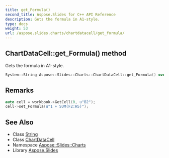 ```yaml
---
title: get_Formula()
second_title: Aspose.Slides for C++ API Reference
description: Gets the formula in A1-style.
type: docs
weight: 53
url: /aspose.slides.charts/chartdatacell/get_formula/
---
```

## ChartDataCell::get_Formula() method


Gets the formula in A1-style.

```cpp
System::String Aspose::Slides::Charts::ChartDataCell::get_Formula() override
```

## Remarks



```cpp
auto cell = workbook->GetCell(0, u"B2");
cell->set_Formula(u"1 + SUM(F2:H5)");
```

## See Also

* Class [String](../../../system/string/)
* Class [ChartDataCell](../)
* Namespace [Aspose::Slides::Charts](../../)
* Library [Aspose.Slides](../../../)